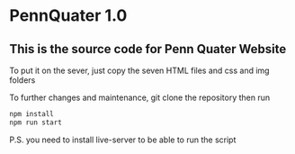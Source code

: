 # PennQuater 1.0

## This is the source code for Penn Quater Website 

To put it on the sever, just copy the seven HTML files and css and img folders

To further changes and maintenance, git clone the repository then run

```bash
npm install
npm run start
```
P.S. you need to install live-server to be able to run the script